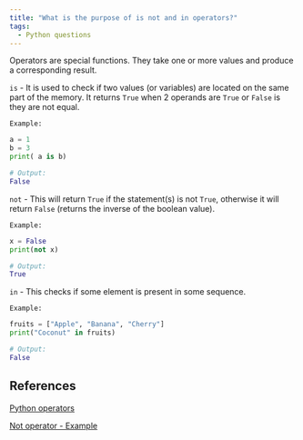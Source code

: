 ```yaml
---
title: "What is the purpose of is not and in operators?"
tags:
  - Python questions
---
```


Operators are special functions. They take one or more values and produce a corresponding result.

`is` - It is used to check if two values (or variables) are located on the same part of the memory. It returns `True` when 2 operands are `True` or `False` is they are not equal.

`Example:`

```python
a = 1 
b = 3
print( a is b)

# Output:
False
```

`not` -  This will return  `True` if the statement(s) is not `True`, otherwise it will return `False` (returns the inverse of the boolean value).

`Example:`

```python
x = False
print(not x) 

# Output:
True
```

`in` - This checks if some element is present in some sequence.

`Example:`

```python
fruits = ["Apple", "Banana", "Cherry"]
print("Coconut" in fruits)

# Output:
False
```

## References

[Python operators](https://www.programiz.com/python-programming/operators)

[Not operator - Example](https://www.w3schools.com/python/ref_keyword_not.asp)
